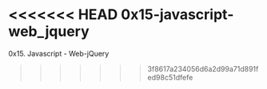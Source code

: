 <<<<<<< HEAD
0x15-javascript-web_jquery
=======
0x15. Javascript - Web-jQuery
>>>>>>> 3f8617a234056d6a2d99a71d891fed98c51dfefe
